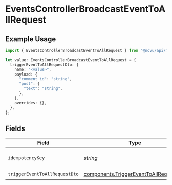 # EventsControllerBroadcastEventToAllRequest

## Example Usage

```typescript
import { EventsControllerBroadcastEventToAllRequest } from "@novu/api/models/operations";

let value: EventsControllerBroadcastEventToAllRequest = {
  triggerEventToAllRequestDto: {
    name: "<value>",
    payload: {
      "comment_id": "string",
      "post": {
        "text": "string",
      },
    },
    overrides: {},
  },
};
```

## Fields

| Field                                                                                            | Type                                                                                             | Required                                                                                         | Description                                                                                      |
| ------------------------------------------------------------------------------------------------ | ------------------------------------------------------------------------------------------------ | ------------------------------------------------------------------------------------------------ | ------------------------------------------------------------------------------------------------ |
| `idempotencyKey`                                                                                 | *string*                                                                                         | :heavy_minus_sign:                                                                               | A header for idempotency purposes                                                                |
| `triggerEventToAllRequestDto`                                                                    | [components.TriggerEventToAllRequestDto](../../models/components/triggereventtoallrequestdto.md) | :heavy_check_mark:                                                                               | N/A                                                                                              |